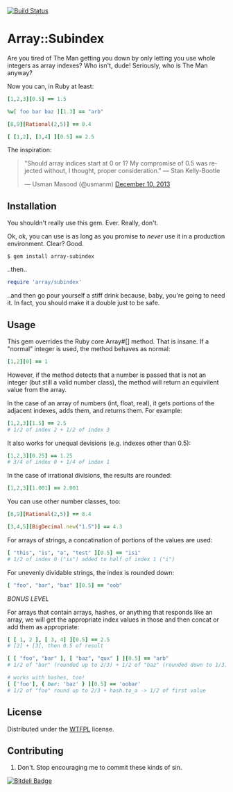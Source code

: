 [![Build Status](https://travis-ci.org/xunker/array-subindex.png?branch=master)](https://travis-ci.org/xunker/array-subindex)
# Array::Subindex

Are you tired of The Man getting you down by only letting you use whole
integers as array indexes? Who isn't, dude! Seriously, who is The Man anyway?

Now you can, in Ruby at least:

```ruby
[1,2,3][0.5] == 1.5

%w[ foo bar baz ][1.3] == "arb"

[8,9][Rational(2,5)] == 8.4

[ [1,2], [3,4] ][0.5] == 2.5
``` 

The inspiration:

<blockquote class="twitter-tweet" lang="en"><p>&quot;Should array indices start at 0 or 1? My compromise of 0.5 was rejected without, I thought, proper consideration.&quot; — Stan Kelly-Bootle</p>&mdash; Usman Masood (@usmanm) <a href="https://twitter.com/usmanm/statuses/410449694603485184">December 10, 2013</a></blockquote><script async src="//platform.twitter.com/widgets.js" charset="utf-8"></script>

## Installation

You shouldn't really use this gem. Ever. Really, don't.

Ok, ok, you can use is as long as you promise to *never* use it in a
production environment. Clear?  Good.

    $ gem install array-subindex

..then..

```ruby
require 'array/subindex'
```

..and then go pour yourself a stiff drink because, baby, you're going to need it. In fact, you should make it a double just to be safe.

## Usage

This gem overrides the Ruby core Array#[] method. That is insane. If a
"normal" integer is used, the method behaves as normal:

```ruby
[1,2][0] == 1
```

However, if the method detects that a number is passed that is not an integer
(but still a valid number class), the method will return an equivilent value
from the array.

In the case of an array of numbers (int, float, real), it gets portions of the
adjacent indexes, adds them, and returns them. For example:

```ruby
[1,2,3][1.5] == 2.5
# 1/2 of index 2 + 1/2 of index 3
```

It also works for unequal devisions (e.g. indexes other than 0.5):

```ruby
[1,2,3][0.25] == 1.25
# 3/4 of index 0 + 1/4 of index 1
```

In the case of irrational divisions, the results are rounded:

```ruby
[1,2,3][1.001] == 2.001
```

You can use other number classes, too:

```ruby
[8,9][Rational(2,5)] == 8.4

[3,4,5][BigDecimal.new("1.5")] == 4.3
```

For arrays of strings, a concatination of portions of the values are used:

```ruby
[ "this", "is", "a", "test" ][0.5] == "isi"
# 1/2 of index 0 ("is") added to half of index 1 ("i")
```

For unevenly dividable strings, the index is rounded down:

```ruby
[ "foo", "bar", "baz" ][0.5] == "oob"
```

_BONUS LEVEL_

For arrays that contain arrays, hashes, or anything that responds like an
array, we will get the appropriate index values in those and then concat
or add them as appropriate:

```ruby
[ [ 1, 2 ], [ 3, 4] ][0.5] == 2.5
# [2] + [3], then 0.5 of result

[ [ "foo", "bar" ], [ "baz", "qux" ] ][0.5] == "arb"
# 1/2 of "bar" (rounded up to 2/3) + 1/2 of "baz" (rounded down to 1/3)

# works with hashes, too!
[ ['foo'], { bar: 'baz' } ][0.5] == 'oobar'
# 1/2 of "foo" round up to 2/3 + hash.to_a -> 1/2 of first value
```

## License

Distributed under the [WTFPL](https://github.com/rlespinasse/WTFPL) license.

## Contributing

1. Don't. Stop encouraging me to commit these kinds of sin.

[![Bitdeli Badge](https://d2weczhvl823v0.cloudfront.net/xunker/array-subindex/trend.png)](https://bitdeli.com/free "Bitdeli Badge")

